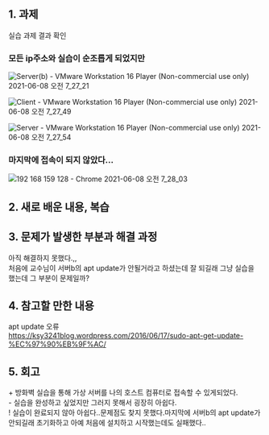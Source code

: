 ## 1. 과제 


실습 과제 결과 확인

### 모든 ip주소와 실습이 순조롭게 되었지만  
![Server(b) - VMware Workstation 16 Player (Non-commercial use only) 2021-06-08 오전 7_27_21](https://user-images.githubusercontent.com/49148640/121095353-2849b480-c82b-11eb-8eae-3f46f3347c9c.png)  

  
    
    
![Client - VMware Workstation 16 Player (Non-commercial use only) 2021-06-08 오전 7_27_49](https://user-images.githubusercontent.com/49148640/121095356-2aac0e80-c82b-11eb-8b32-e9a9b68d0c96.png)  
  
    
    
![Server - VMware Workstation 16 Player (Non-commercial use only) 2021-06-08 오전 7_27_54](https://user-images.githubusercontent.com/49148640/121095358-2c75d200-c82b-11eb-81d5-62c86670a372.png)  
  
    
    
### 마지막에 접속이 되지 않았다...      
![192 168 159 128 - Chrome 2021-06-08 오전 7_28_03](https://user-images.githubusercontent.com/49148640/121095364-2e3f9580-c82b-11eb-8f70-7ab9c737e02a.png)  
  
    

  
    
      
    
      

## 2. 새로 배운 내용, 복습


    
      
## 3. 문제가 발생한 부분과 해결 과정
아직 해결하지 못했다.,,  
처음에 교수님이 서버b의 apt update가 안될거라고 하셨는데 잘 되길래 그냥 실습을 했는데 그 부분이 문제일까?    


  
    
      
## 4. 참고할 만한 내용  
apt update 오류  
https://ksy3241blog.wordpress.com/2016/06/17/sudo-apt-get-update-%EC%97%90%EB%9F%AC/  

    
      
## 5. 회고
\+ 방화벽 실습을 통해 가상 서버를 나의 호스트 컴퓨터로 접속할 수 있게되었다.       
\- 실습을 완성하고 싶었지만 그러지 못해서 굉장히 아쉽다.  
\! 실습이 완료되지 않아 아쉽다..문제점도 찾지 못했다.마지막에 서버b의 apt update가 안되길래 초기화하고 아예 처음에 설치하고 시작했는데도 실패했다..  
 
